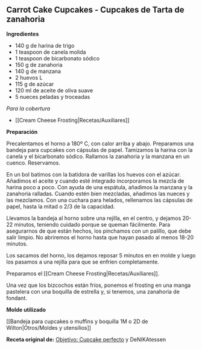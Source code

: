 ## Carrot Cake Cupcakes - Cupcakes de Tarta de zanahoria

**Ingredientes**

- 140 g de harina de trigo
- 1 teaspoon de canela molida
- 1 teaspoon de bicarbonato sódico
- 150 g de zanahoria
- 140 g de manzana
- 2 huevos L
- 115 g de azúcar
- 120 ml de aceite de oliva suave
- 5 nueces peladas y troceadas

*Para la cobertura*

- [[Cream Cheese Frosting|Recetas/Auxiliares]]

**Preparación**

Precalentamos el horno a 180º C, con calor arriba y abajo. Preparamos una bandeja para cupcakes con cápsulas de papel. Tamizamos la harina con la canela y el bicarbonato sódico. Rallamos la zanahoria y la manzana en un cuenco. Reservamos. 

En un bol batimos con la batidora de varillas los huevos con el azúcar. Añadimos el aceite y cuando esté integrado incorporamos la mezcla de harina poco a poco. Con ayuda de una espátula, añadimos la manzana y la zanahoria ralladas. Cuando estén bien mezcladas, añadimos las nueces y las mezclamos. Con una cuchara para helados, rellenamos las cápsulas de papel, hasta la mitad o 2/3 de la capacidad. 

Llevamos la bandeja al horno sobre una rejilla, en el centro, y dejamos 20-22 minutos, teniendo cuidado porque se queman fácilmente. Para asegurarnos de que están hechos, los pinchamos con un palillo, que debe salir limpio. No abriremos el horno hasta que hayan pasado al menos 18-20 minutos.

Los sacamos del horno, los dejamos reposar 5 minutos en en molde y luego los pasamos a una rejilla para que se enfríen completamente.

Preparamos el [[Cream Cheese Frosting|Recetas/Auxiliares]].

Una vez que los bizcochos están fríos, ponemos el frosting en una manga pastelera con una boquilla de estrella y, si tenemos, una zanahoria de fondant.

**Molde utilizado**

[[Bandeja para cupcakes o muffins y boquilla 1M o 2D de Wilton|Otros/Moldes y utensilios]]

**Receta original de:** [Objetivo: Cupcake perfecto](http://www.objetivocupcake.com/2012/01/porque-si-mis-padres-les-gustaron.html) y DeNIKAtessen